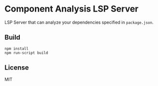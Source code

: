 # Component Analysis LSP Server

LSP Server that can analyze your dependencies specified in `package.json`.

## Build

```
npm install
npm run-script build
```

## License

MIT
